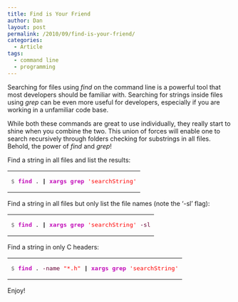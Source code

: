 ```yaml
---
title: Find is Your Friend
author: Dan
layout: post
permalink: /2010/09/find-is-your-friend/
categories:
  - Article
tags:
  - command line
  - programming
---
```

Searching for files using *find* on the command line is a powerful tool that most developers should be familiar with. Searching for strings inside files using *grep* can be even more useful for developers, especially if you are working in a unfamiliar code base.

While both these commands are great to use individually, they really start to shine when you combine the two. This union of forces will enable one to search recursively through folders checking for substrings in all files. Behold, the power of *find* and *grep*!

Find a string in all files and list the results:

<div class="wp_syntax">
  <table>
    <tr>
      <td class="code">
        <pre class="bash" style="font-family:monospace;"><span style="color: #666666;">$ </span><span style="color: #c20cb9; font-weight: bold;">find</span> . <span style="color: #000000; font-weight: bold;">|</span> <span style="color: #c20cb9; font-weight: bold;">xargs</span> <span style="color: #c20cb9; font-weight: bold;">grep</span> <span style="color: #ff0000;">'searchString'</span></pre>
      </td>
    </tr>
  </table>
</div>

Find a string in all files but only list the file names (note the &#8216;-sl&#8217; flag):

<div class="wp_syntax">
  <table>
    <tr>
      <td class="code">
        <pre class="bash" style="font-family:monospace;"><span style="color: #666666;">$ </span><span style="color: #c20cb9; font-weight: bold;">find</span> . <span style="color: #000000; font-weight: bold;">|</span> <span style="color: #c20cb9; font-weight: bold;">xargs</span> <span style="color: #c20cb9; font-weight: bold;">grep</span> <span style="color: #ff0000;">'searchString'</span> <span style="color: #660033;">-sl</span></pre>
      </td>
    </tr>
  </table>
</div>

Find a string in only C headers:

<div class="wp_syntax">
  <table>
    <tr>
      <td class="code">
        <pre class="bash" style="font-family:monospace;"><span style="color: #666666;">$ </span><span style="color: #c20cb9; font-weight: bold;">find</span> . <span style="color: #660033;">-name</span> <span style="color: #ff0000;">"*.h"</span> <span style="color: #000000; font-weight: bold;">|</span> <span style="color: #c20cb9; font-weight: bold;">xargs</span> <span style="color: #c20cb9; font-weight: bold;">grep</span> <span style="color: #ff0000;">'searchString'</span></pre>
      </td>
    </tr>
  </table>
</div>

Enjoy!